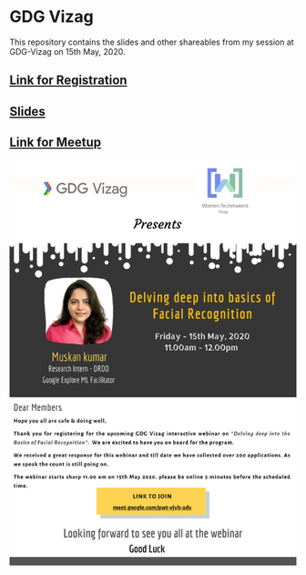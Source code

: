 # GDG Vizag
This repository contains the slides and other shareables from my session at GDG-Vizag on 15th May, 2020.

## [Link for Registration](https://docs.google.com/forms/d/e/1FAIpQLSfT2mBNNp2zf2UAIts8L7iuJMNEL0kHOjhYt-fZ2D1UIP7xaQ/viewform)
## [Slides](https://docs.google.com/presentation/d/1JYfwpoLqDITr-DoySn-t99AvmE8v2k2koWFGCmPDPvs/edit?usp=sharing)
## [Link for Meetup](meet.google.com/pwt-vjvh-adv)


<img src = "invite.png">
